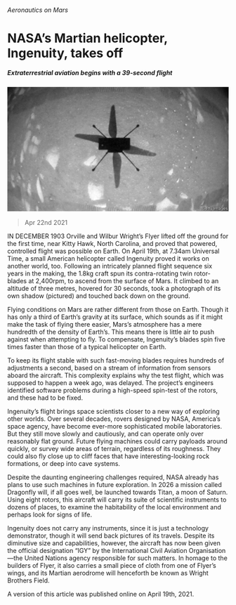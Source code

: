 ###### Aeronautics on Mars

# NASA’s Martian helicopter, Ingenuity, takes off 

##### Extraterrestrial aviation begins with a 39-second flight 

![image](images/20210424_stp501.jpg) 

> Apr 22nd 2021 

IN DECEMBER 1903 Orville and Wilbur Wright’s Flyer lifted off the ground for the first time, near Kitty Hawk, North Carolina, and proved that powered, controlled flight was possible on Earth. On April 19th, at 7.34am Universal Time, a small American helicopter called Ingenuity proved it works on another world, too. Following an intricately planned flight sequence six years in the making, the 1.8kg craft spun its contra-rotating twin rotor-blades at 2,400rpm, to ascend from the surface of Mars. It climbed to an altitude of three metres, hovered for 30 seconds, took a photograph of its own shadow (pictured) and touched back down on the ground.

Flying conditions on Mars are rather different from those on Earth. Though it has only a third of Earth’s gravity at its surface, which sounds as if it might make the task of flying there easier, Mars’s atmosphere has a mere hundredth of the density of Earth’s. This means there is little air to push against when attempting to fly. To compensate, Ingenuity’s blades spin five times faster than those of a typical helicopter on Earth.


To keep its flight stable with such fast-moving blades requires hundreds of adjustments a second, based on a stream of information from sensors aboard the aircraft. This complexity explains why the test flight, which was supposed to happen a week ago, was delayed. The project’s engineers identified software problems during a high-speed spin-test of the rotors, and these had to be fixed.

Ingenuity’s flight brings space scientists closer to a new way of exploring other worlds. Over several decades, rovers designed by NASA, America’s space agency, have become ever-more sophisticated mobile laboratories. But they still move slowly and cautiously, and can operate only over reasonably flat ground. Future flying machines could carry payloads around quickly, or survey wide areas of terrain, regardless of its roughness. They could also fly close up to cliff faces that have interesting-looking rock formations, or deep into cave systems.

Despite the daunting engineering challenges required, NASA already has plans to use such machines in future exploration. In 2026 a mission called Dragonfly will, if all goes well, be launched towards Titan, a moon of Saturn. Using eight rotors, this aircraft will carry its suite of scientific instruments to dozens of places, to examine the habitability of the local environment and perhaps look for signs of life.

Ingenuity does not carry any instruments, since it is just a technology demonstrator, though it will send back pictures of its travels. Despite its diminutive size and capabilities, however, the aircraft has now been given the official designation “IGY” by the International Civil Aviation Organisation—the United Nations agency responsible for such matters. In homage to the builders of Flyer, it also carries a small piece of cloth from one of Flyer’s wings, and its Martian aerodrome will henceforth be known as Wright Brothers Field.

A version of this article was published online on April 19th, 2021.

